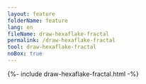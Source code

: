 ```yaml
---
layout: feature
folderName: feature
lang: en
fileName: draw-hexaflake-fractal
permalink: /draw-hexaflake-fractal
tool: draw-hexaflake-fractal
noBox: true
---
```


{%- include draw-hexaflake-fractal.html -%}
